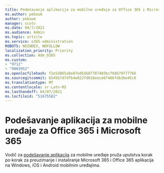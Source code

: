 ```yaml
---
title: Podešavanje aplikacija za mobilne uređaje za Office 365 i Microsoft 365
ms.author: pebaum
author: pebaum
manager: scotv
ms.date: 04/7/2021
ms.audience: Admin
ms.topic: article
ms.service: o365-administration
ROBOTS: NOINDEX, NOFOLLOW
localization_priority: Priority
ms.collection: Adm_O365
ms.custom:
- "9712"
- "9003952"
ms.openlocfilehash: f2e5d865a9e87e05db87787403bcf0db79f77766
ms.sourcegitcommit: 6545b7d7dfb4e022fd018eece6f466fdb36e45c6
ms.translationtype: MT
ms.contentlocale: sr-Latn-RS
ms.lasthandoff: 04/07/2021
ms.locfileid: "51675582"
---
```

# <a name="set-up-mobile-apps-for-office-365-and-microsoft-365"></a>Podešavanje aplikacija za mobilne uređaje za Office 365 i Microsoft 365

Vodič za [podešavanje aplikacija](https://go.microsoft.com/fwlink/?linkid=2142115) za mobilne uređaje pruža uputstva korak po korak za preuzimanje i instaliranje Microsoft 365 i Office 365 aplikacija na Windows, iOS i Android mobilnim uređajima.
